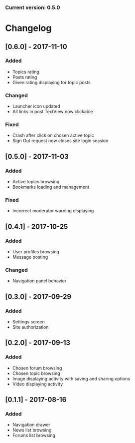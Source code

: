 ### Current version: 0.5.0

# Changelog

## [0.6.0] - 2017-11-10
### Added
- Topics rating
- Posts rating
- Given rating displaying for topic posts

### Changed
- Launcher icon updated
- All links in post TextView now clickable

### Fixed
- Crash after click on chosen active topic
- Sign Out request now closes site login session

## [0.5.0] - 2017-11-03
### Added
- Active topics browsing
- Bookmarks loading and management

### Fixed
- Incorrect moderator warning displaying


## [0.4.1] - 2017-10-25
### Added
- User profiles browsing
- Message posting

### Changed
- Navigation panel behavior

## [0.3.0] - 2017-09-29
### Added
- Settings screen
- Site authorization

## [0.2.0] - 2017-09-13
### Added
- Chosen forum browsing
- Chosen topic browsing
- Image displaying activity with saving and sharing options
- Video displaying activity


## [0.1.1] - 2017-08-16
### Added
- Navigation drawer
- News list browsing
- Forums list browsing
